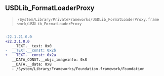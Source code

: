 ## USDLib_FormatLoaderProxy

> `/System/Library/PrivateFrameworks/USDLib_FormatLoaderProxy.framework/USDLib_FormatLoaderProxy`

```diff

-22.1.21.0.0
+22.2.1.0.0
   __TEXT.__text: 0x0
-  __TEXT.__const: 0x2b
+  __TEXT.__const: 0x2a
   __DATA_CONST.__objc_imageinfo: 0x8
   __DATA.__data: 0x8
   - /System/Library/Frameworks/Foundation.framework/Foundation

```
